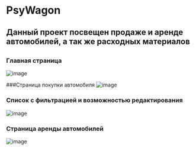 # PsyWagon
## Данный проект посвещен продаже и аренде автомобилей, а так же расходных материалов
##
### Главная страница
![image](https://user-images.githubusercontent.com/55054000/175233402-cf29b92d-5cfb-4dfa-b6cc-be4bef381dab.png)

###Страница покупки автомобиля
![image](https://user-images.githubusercontent.com/55054000/175233058-c062e940-bbd8-443e-8dfd-c055f3fc881c.png)
### Список с фильтрацией и возможностью редактирования
![image](https://user-images.githubusercontent.com/55054000/175233891-51a70787-68b1-4bb6-816a-4361ece3ba19.png)
### Страница аренды автомобилей
![image](https://user-images.githubusercontent.com/55054000/175233225-e197556d-6208-4b91-9a90-9c305db12d92.png)
